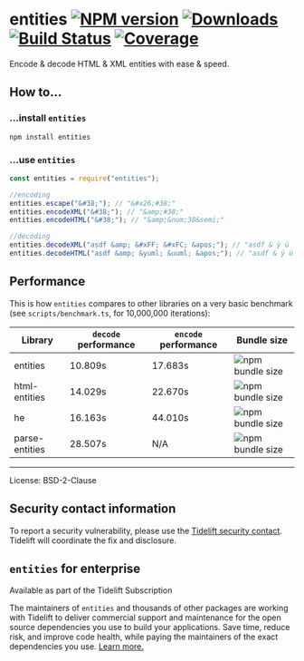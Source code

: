 # entities [![NPM version](http://img.shields.io/npm/v/entities.svg)](https://npmjs.org/package/entities) [![Downloads](https://img.shields.io/npm/dm/entities.svg)](https://npmjs.org/package/entities) [![Build Status](http://img.shields.io/travis/fb55/entities.svg)](http://travis-ci.org/fb55/entities) [![Coverage](http://img.shields.io/coveralls/fb55/entities.svg)](https://coveralls.io/r/fb55/entities)

Encode & decode HTML & XML entities with ease & speed.


































<extoc></extoc>

## How to…

### …install `entities`

    npm install entities

### …use `entities`

```javascript
const entities = require("entities");

//encoding
entities.escape("&#38;"); // "&#x26;#38;"
entities.encodeXML("&#38;"); // "&amp;#38;"
entities.encodeHTML("&#38;"); // "&amp;&num;38&semi;"

//decoding
entities.decodeXML("asdf &amp; &#xFF; &#xFC; &apos;"); // "asdf & ÿ ü '"
entities.decodeHTML("asdf &amp; &yuml; &uuml; &apos;"); // "asdf & ÿ ü '"
```

## Performance

This is how `entities` compares to other libraries on a very basic benchmark
(see `scripts/benchmark.ts`, for 10,000,000 iterations):

| Library        | `decode` performance | `encode` performance | Bundle size                                                                |
| -------------- | -------------------- | -------------------- | -------------------------------------------------------------------------- |
| entities       | 10.809s              | 17.683s              | ![npm bundle size](https://img.shields.io/bundlephobia/min/entities)       |
| html-entities  | 14.029s              | 22.670s              | ![npm bundle size](https://img.shields.io/bundlephobia/min/html-entities)  |
| he             | 16.163s              | 44.010s              | ![npm bundle size](https://img.shields.io/bundlephobia/min/he)             |
| parse-entities | 28.507s              | N/A                  | ![npm bundle size](https://img.shields.io/bundlephobia/min/parse-entities) |

---

License: BSD-2-Clause

## Security contact information

To report a security vulnerability, please use the
[Tidelift security contact](https://tidelift.com/security). Tidelift will
coordinate the fix and disclosure.

## `entities` for enterprise

Available as part of the Tidelift Subscription

The maintainers of `entities` and thousands of other packages are working with
Tidelift to deliver commercial support and maintenance for the open source
dependencies you use to build your applications. Save time, reduce risk, and
improve code health, while paying the maintainers of the exact dependencies you
use.
[Learn more.](https://tidelift.com/subscription/pkg/npm-entities?utm_source=npm-entities&utm_medium=referral&utm_campaign=enterprise&utm_term=repo)
